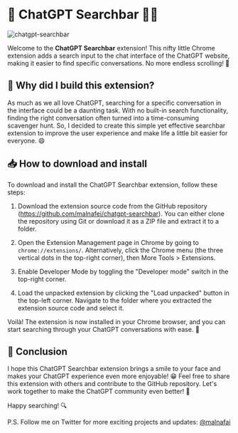 # 🎉 ChatGPT Searchbar 🕵️‍♀️


![chatgpt-searchbar](https://i.postimg.cc/VLWVsqQG/Screenshot-2023-05-02-at-3-52-41-PM.png)


Welcome to the **ChatGPT Searchbar** extension! This nifty little Chrome extension adds a search input to the chat interface of the ChatGPT website, making it easier to find specific conversations. No more endless scrolling! 🚀

## 🤔 Why did I build this extension?

As much as we all love ChatGPT, searching for a specific conversation in the interface could be a daunting task. With no built-in search functionality, finding the right conversation often turned into a time-consuming scavenger hunt. So, I decided to create this simple yet effective searchbar extension to improve the user experience and make life a little bit easier for everyone. 😄

## 📥 How to download and install

To download and install the ChatGPT Searchbar extension, follow these steps:

1. Download the extension source code from the GitHub repository (https://github.com/malnafei/chatgpt-searchbar). You can either clone the repository using Git or download it as a ZIP file and extract it to a folder.

2. Open the Extension Management page in Chrome by going to `chrome://extensions/`. Alternatively, click the Chrome menu (the three vertical dots in the top-right corner), then More Tools > Extensions.

3. Enable Developer Mode by toggling the "Developer mode" switch in the top-right corner.

4. Load the unpacked extension by clicking the "Load unpacked" button in the top-left corner. Navigate to the folder where you extracted the extension source code and select it.

Voilà! The extension is now installed in your Chrome browser, and you can start searching through your ChatGPT conversations with ease. 🎯

## 🎈 Conclusion

I hope this ChatGPT Searchbar extension brings a smile to your face and makes your ChatGPT experience even more enjoyable! 😁 Feel free to share this extension with others and contribute to the GitHub repository. Let's work together to make the ChatGPT community even better! 🥳

Happy searching! 🔍

P.S. Follow me on Twitter for more exciting projects and updates: [@malnafai](https://twitter.com/malnafai)
